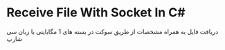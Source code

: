 # Receive File With Socket In C#


دریافت فایل به همراه مشخصات از طریق سوکت در بسته های 1 مگابایتی با زبان سی شارپ



